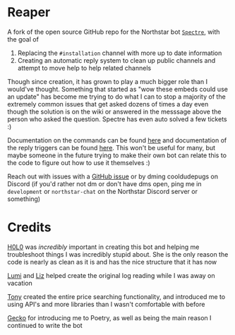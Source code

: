 # Reaper
A fork of the open source GitHub repo for the Northstar bot [`Spectre`](https://github.com/itscynxx/Spectre/), with the goal of 

1. Replacing the `#installation` channel with more up to date information 
2. Creating an automatic reply system to clean up public channels and attempt to move help to help related channels

Though since creation, it has grown to play a much bigger role than I would've thought. Something that started as "wow these embeds could use an update" has become me trying to do what I can to stop a majority of the extremely common issues that get asked dozens of times a day even though the solution is on the wiki or answered in the messsage above the person who asked the question. Spectre has even auto solved a few tickets :)

Documentation on the commands can be found [here](https://github.com/itscynxx/Spectre/wiki) and documentation of the reply triggers can be found [here](https://github.com/itscynxx/Spectre/wiki/Replies). This won't be useful for many, but maybe someone in the future trying to make their own bot can relate this to the code to figure out how to use it themselves :)

Reach out with issues with a [GitHub issue](https://github.com/itscynxx/Spectre/issues) or by dming cooldudepugs on Discord (if you'd rather not dm or don't have dms open, ping me in `development` or `northstar-chat` on the Northstar Discord server or something)

# Credits

[H0L0](https://github.com/H0L0theBard) was _incredibly_ important in creating this bot and helping me troubleshoot things I was incredibly stupid about. She is the only reason the code is nearly as clean as it is and has the nice structure that it has now

[Lumi](https://github.com/LumiKattlin) and [Liz](https://github.com/stygia-dev) helped create the original log reading while I was away on vacation

[Tony](https://github.com/cyrv6737) created the entire price searching functionality, and introduced me to using API's and more libraries than I wasn't comfortable with before

[Gecko](https://github.com/GeckoEidechse) for introducing me to Poetry, as well as being the main reason I continued to write the bot
